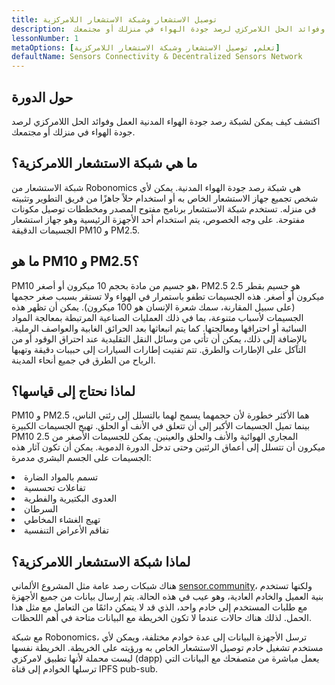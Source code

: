 ```yaml
---
title: توصيل الاستشعار وشبكة الاستشعار اللامركزية
description:  اكتشف كيف يمكن لشبكة رصد جودة الهواء المدنية العمل وفوائد الحل اللامركزي لرصد جودة الهواء في منزلك أو مجتمعك.
lessonNumber: 1
metaOptions: [تعلم, توصيل الاستشعار وشبكة الاستشعار اللامركزية]
defaultName: Sensors Connectivity & Decentralized Sensors Network
---
```


## حول الدورة

اكتشف كيف يمكن لشبكة رصد جودة الهواء المدنية العمل وفوائد الحل اللامركزي لرصد جودة الهواء في منزلك أو مجتمعك.

## ما هي شبكة الاستشعار اللامركزية؟

شبكة الاستشعار من Robonomics هي شبكة رصد جودة الهواء المدنية. يمكن لأي شخص تجميع جهاز الاستشعار الخاص به أو استخدام حلاً جاهزًا من فريق التطوير وتثبيته في منزله. تستخدم شبكة الاستشعار برنامج مفتوح المصدر ومخططات توصيل مكونات مفتوحة. على وجه الخصوص، يتم استخدام أحد الأجهزة الرئيسية وهو جهاز استشعار الجسيمات الدقيقة PM10 و PM2.5.


## ما هو PM10 و PM2.5؟

PM10 هو جسيم من مادة بحجم 10 ميكرون أو أصغر، PM2.5 هو جسيم بقطر 2.5 ميكرون أو أصغر. هذه الجسيمات تطفو باستمرار في الهواء ولا تستقر بسبب صغر حجمها (على سبيل المقارنة، سمك شعرة الإنسان هو 100 ميكرون). يمكن أن تظهر هذه الجسيمات لأسباب متنوعة، بما في ذلك العمليات الصناعية المرتبطة بمعالجة المواد السائبة أو احتراقها ومعالجتها. كما يتم انبعاثها بعد الحرائق الغابية والعواصف الرملية. بالإضافة إلى ذلك، يمكن أن تأتي من وسائل النقل التقليدية عند احتراق الوقود أو من التآكل على الإطارات والطرق. تتم تفتيت إطارات السيارات إلى حبيبات دقيقة وتهبها الرياح من الطرق في جميع أنحاء المدينة.

## لماذا نحتاج إلى قياسها؟

PM10 و PM2.5 هما الأكثر خطورة لأن حجمهما يسمح لهما بالتسلل إلى رئتي الناس، بينما تميل الجسيمات الأكبر إلى أن تتعلق في الأنف أو الحلق. تهيج الجسيمات الكبيرة PM10 المجاري الهوائية والأنف والحلق والعينين. يمكن للجسيمات الأصغر من 2.5 ميكرون أن تتسلل إلى أعماق الرئتين وحتى تدخل الدورة الدموية. يمكن أن تكون آثار هذه الجسيمات على الجسم البشري مدمرة:

<List>

<li>تسمم بالمواد الضارة</li>
<li>تفاعلات تحسسية</li>
<li>العدوى البكتيرية والفطرية</li>
<li>السرطان</li>
<li>تهيج الغشاء المخاطي</li>
<li>تفاقم الأعراض التنفسية</li>

</List>

## لماذا شبكة الاستشعار اللامركزية؟

هناك شبكات رصد عامة مثل المشروع الألماني [sensor.community](https://sensor.community)، ولكنها تستخدم بنية العميل والخادم العادية، وهو عيب في هذه الحالة. يتم إرسال بيانات من جميع الأجهزة مع طلبات المستخدم إلى خادم واحد، الذي قد لا يتمكن دائمًا من التعامل مع مثل هذا الحمل. لذلك هناك حالات عندما لا تكون الخريطة مع البيانات متاحة في أهم اللحظات.

مع شبكة Robonomics، ترسل الأجهزة البيانات إلى عدة خوادم مختلفة، ويمكن لأي مستخدم تشغيل خادم توصيل الاستشعار الخاص به ورؤيته على الخريطة. الخريطة نفسها ليست محملة لأنها تطبيق لامركزي (dapp) يعمل مباشرة من متصفحك مع البيانات التي ترسلها الخوادم إلى قناة IPFS pub-sub.